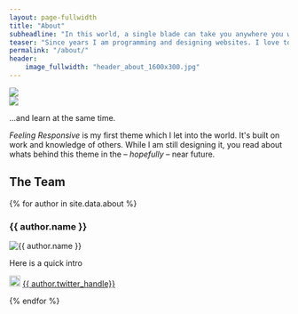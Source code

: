 ```yaml
---
layout: page-fullwidth
title: "About"
subheadline: "In this world, a single blade can take you anywhere you want to go"
teaser: "Since years I am programming and designing websites. I love to work with open source tools and learn via code from others. This time I want to try to give something back..."
permalink: "/about/"
header:
    image_fullwidth: "header_about_1600x300.jpg"
---
```


<div class="row">
  <div class="large-6 columns">
      <img src="{{site.url}}/images/about_img1_raw.jpg">
  </div>
  <div class="large-6 columns">
      <img src="{{site.url}}/images/about_img2_raw.jpg">
  </div>
</div>



...and learn at the same time.

*Feeling Responsive* is my first theme which I let into the world. It's built on work and knowledge of others. While I am still designing it, you read about whats behind this theme in the – *hopefully* – near future.

## The Team
{% for author in site.data.about %}
  <h3>{{ author.name }}</h3>
  <img src="{{ site.url }}/{{ author.avi }}" alt="{{ author.name }}" />
  <p>Here is a quick intro</p>
  <img src="{{ site.url }}/images/icon/Twitter_Social_Icon_Circle_Color.png" alt="{{ author.twitter }}" height="20" width="20" />
  <a href="{{ author.twitter_url }}">{{ author.twitter_handle}}</a>

<!-- <img src="{{site.url}}/images/about_img1_raw.jpg"> -->
{% endfor %}

<!-- <img src="{{site.url}}/images/about_img1_raw.jpg"> -->
